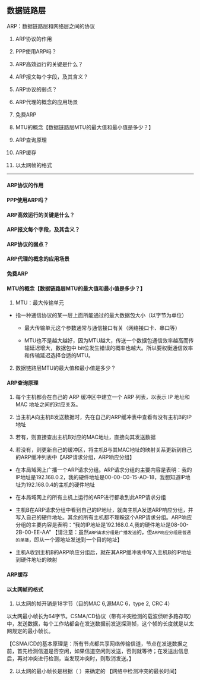 ## 数据链路层

ARP：数据链路层和网络层之间的协议

1. ARP协议的作用

2. PPP使用ARP吗？

3. ARP高效运行的关键是什么？

4. ARP报文每个字段，及其含义？

5. ARP协议的弱点？

6. ARP代理的概念的应用场景

7. 免费ARP

8. MTU的概念【数据链路层MTU的最大值和最小值是多少？】

9. ARP查询原理

10. ARP缓存

11. 以太网帧的格式

***
#### ARP协议的作用


#### PPP使用ARP吗？


#### ARP高效运行的关键是什么？


#### ARP报文每个字段，及其含义？


#### ARP协议的弱点？


#### ARP代理的概念的应用场景


#### 免费ARP


#### MTU的概念【数据链路层MTU的最大值和最小值是多少？】
1. MTU：最大传输单元

  * 指一种通信协议的某一层上面所能通过的最大数据包大小（以字节为单位）

    * 最大传输单元这个参数通常与通信接口有关（网络接口卡、串口等）

    * MTU也不是越大越好，因为MTU越大，传送一个数据包通信效率越高而传输延迟增大，数据包中 bit位发生错误的概率也越大。所以要权衡通信效率和传输延迟选择合适的MTU。

2. 数据链路层MTU的最大值和最小值是多少？


#### ARP查询原理
1. 每个主机都会在自己的 ARP 缓冲区中建立一个 ARP 列表，以表示 IP 地址和 MAC 地址之间的对应关系。

2. 当主机A向主机B发送数据时，先在自己的ARP缓冲表中查看有没有主机B的IP地址

3. 若有，则直接查出主机B对应的MAC地址，直接向其发送数据

4. 若没有，则更新自己的缓冲区，将主机B与其MAC地址的映射关系更新到自己的ARP缓冲列表中【ARP请求分组，ARP响应分组】

  * 在本局域网上广播一个ARP请求分组。ARP请求分组的主要内容是表明：我的IP地址是192.168.0.2，我的硬件地址是00-00-C0-15-AD-18，我想知道IP地址为192.168.0.4的主机的硬件地址

  * 在本局域网上的所有主机上运行的ARP进行都收到此ARP请求分组

  * 主机B在ARP请求分组中看到自己的IP地址，就向主机A发送ARP响应分组，并写入自己的硬件地址。其余的所有主机都不理睬这个ARP请求分组。ARP响应分组的主要内容是表明：“我的IP地址是192.168.0.4,我的硬件地址是08-00-2B-00-EE-AA”
  【请注意：虽然`ARP请求分组是广播发送`的，但`ARP响应分组是普通的单播`，即从一个源地址发送到一个目的地址】

  * 主机A收到主机B的ARP响应分组后，就在其ARP缓冲表中写入主机B的IP地址到硬件地址的映射

#### ARP缓存


#### 以太网帧的格式

1. 以太网的帧开销是18字节（目的MAC  6,源MAC  6，type 2, CRC 4）

以太网最小帧长为64字节。CSMA/CD协议（带有冲突检测的载波侦听多路存取）中，发送数据，每个工作站都会在发送数据前发送探测帧，这个帧的长度就是以太网规定的最小帧长。

【CSMA/CD的基本原理是：所有节点都共享网络传输信道，节点在发送数据之前，首先检测信道是否空闲，如果信道空闲则发送，否则就等待；在发送出信息后，再对冲突进行检测，当发现冲突时，则取消发送。】

2. 以太网的最小帧长是根据（ ）来确定的 【网络中检测冲突的最长时间】
